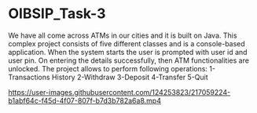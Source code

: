 # OIBSIP_Task-3
We have all come across ATMs in our cities and it is built on Java. This complex project consists of
five different classes and is a console-based application. When the system starts the user is
prompted with user id and user pin. On entering the details successfully, then ATM functionalities
are unlocked. The project allows to perform following operations:
1-Transactions History
2-Withdraw
3-Deposit
4-Transfer
5-Quit





https://user-images.githubusercontent.com/124253823/217059224-b1abf64c-f45d-4f07-807f-b7d3b782a6a8.mp4

